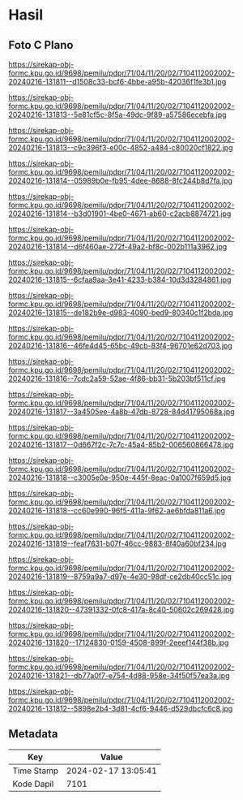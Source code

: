 # Hasil

## Foto C Plano

https://sirekap-obj-formc.kpu.go.id/9698/pemilu/pdpr/71/04/11/20/02/7104112002002-20240216-131811--d1508c33-bcf6-4bbe-a95b-42036f1fe3b1.jpg

https://sirekap-obj-formc.kpu.go.id/9698/pemilu/pdpr/71/04/11/20/02/7104112002002-20240216-131813--5e81cf5c-8f5a-49dc-9f89-a57586ecebfa.jpg

https://sirekap-obj-formc.kpu.go.id/9698/pemilu/pdpr/71/04/11/20/02/7104112002002-20240216-131813--c9c396f3-e00c-4852-a484-c80020cf1822.jpg

https://sirekap-obj-formc.kpu.go.id/9698/pemilu/pdpr/71/04/11/20/02/7104112002002-20240216-131814--05989b0e-fb95-4dee-8688-8fc244b8d7fa.jpg

https://sirekap-obj-formc.kpu.go.id/9698/pemilu/pdpr/71/04/11/20/02/7104112002002-20240216-131814--b3d01901-4be0-4671-ab60-c2acb8874721.jpg

https://sirekap-obj-formc.kpu.go.id/9698/pemilu/pdpr/71/04/11/20/02/7104112002002-20240216-131814--d6f460ae-272f-49a2-bf8c-002b111a3962.jpg

https://sirekap-obj-formc.kpu.go.id/9698/pemilu/pdpr/71/04/11/20/02/7104112002002-20240216-131815--6cfaa9aa-3e41-4233-b384-10d3d3284861.jpg

https://sirekap-obj-formc.kpu.go.id/9698/pemilu/pdpr/71/04/11/20/02/7104112002002-20240216-131815--de182b9e-d983-4090-bed9-80340c1f2bda.jpg

https://sirekap-obj-formc.kpu.go.id/9698/pemilu/pdpr/71/04/11/20/02/7104112002002-20240216-131816--46fe4d45-65bc-49cb-83f4-96701e62d703.jpg

https://sirekap-obj-formc.kpu.go.id/9698/pemilu/pdpr/71/04/11/20/02/7104112002002-20240216-131816--7cdc2a59-52ae-4f86-bb31-5b203bf511cf.jpg

https://sirekap-obj-formc.kpu.go.id/9698/pemilu/pdpr/71/04/11/20/02/7104112002002-20240216-131817--3a4505ee-4a8b-47db-8728-84d41795068a.jpg

https://sirekap-obj-formc.kpu.go.id/9698/pemilu/pdpr/71/04/11/20/02/7104112002002-20240216-131817--0d667f2c-7c7c-45a4-85b2-006560866478.jpg

https://sirekap-obj-formc.kpu.go.id/9698/pemilu/pdpr/71/04/11/20/02/7104112002002-20240216-131818--c3005e0e-950e-445f-8eac-0a1007f659d5.jpg

https://sirekap-obj-formc.kpu.go.id/9698/pemilu/pdpr/71/04/11/20/02/7104112002002-20240216-131818--cc60e990-96f5-411a-9f62-ae6bfda811a6.jpg

https://sirekap-obj-formc.kpu.go.id/9698/pemilu/pdpr/71/04/11/20/02/7104112002002-20240216-131819--feaf7631-b07f-46cc-9883-8f40a60bf234.jpg

https://sirekap-obj-formc.kpu.go.id/9698/pemilu/pdpr/71/04/11/20/02/7104112002002-20240216-131819--8759a9a7-d97e-4e30-98df-ce2db40cc51c.jpg

https://sirekap-obj-formc.kpu.go.id/9698/pemilu/pdpr/71/04/11/20/02/7104112002002-20240216-131820--47391332-0fc8-417a-8c40-50602c269428.jpg

https://sirekap-obj-formc.kpu.go.id/9698/pemilu/pdpr/71/04/11/20/02/7104112002002-20240216-131820--17124830-0159-4508-899f-2eeef144f38b.jpg

https://sirekap-obj-formc.kpu.go.id/9698/pemilu/pdpr/71/04/11/20/02/7104112002002-20240216-131821--db77a0f7-e754-4d88-958e-34f50f57ea3a.jpg

https://sirekap-obj-formc.kpu.go.id/9698/pemilu/pdpr/71/04/11/20/02/7104112002002-20240216-131812--5898e2b4-3d81-4cf6-9446-d529dbcfc6c8.jpg


## Metadata

| Key        | Value               |
| ---------- | ------------------- |
| Time Stamp | 2024-02-17 13:05:41 |
| Kode Dapil | 7101                |



